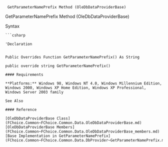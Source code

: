 ﻿     GetParameterNamePrefix Method (OleDbDataProviderBase)                                                   

GetParameterNamePrefix Method (OleDbDataProviderBase)

Syntax

```vbnet
```csharp

'Declaration
 

Public Overrides Function GetParameterNamePrefix() As String

public override string GetParameterNamePrefix()

#### Requirements

**Platforms:** Windows 98, Windows NT 4.0, Windows Millennium Edition, Windows 2000, Windows XP Home Edition, Windows XP Professional, Windows Server 2003 family

See Also

#### Reference

[OleDbDataProviderBase Class](FChoice.Common~FChoice.Common.Data.OleDbDataProviderBase.md)  
[OleDbDataProviderBase Members](FChoice.Common~FChoice.Common.Data.OleDbDataProviderBase_members.md)  
[Base Implementation in GetParameterNamePrefix](FChoice.Common~FChoice.Common.Data.DbProvider~GetParameterNamePrefix.md)